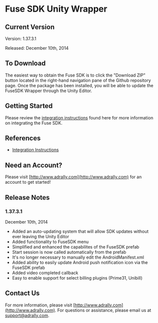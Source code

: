 # Fuse SDK Unity Wrapper

## Current Version

Version: 1.37.3.1

Released: December 10th, 2014

## To Download
The easiest way to obtain the Fuse SDK is to click the "Download ZIP" button located in the right-hand navigation pane of the Github repository page.
Once the package has been installed, you will be able to update the FuseSDK Wrapper through the Unity Editor.

## Getting Started

Please review the [integration instructions](http://wiki.adrally.com/index.php/Unity) found here for more information on integrating the Fuse SDK.

## References

* [Integration Instructions](http://wiki.adrally.com/index.php/Unity)

## Need an Account?
Please visit [http://www.adrally.com](http://www.adrally.com) for an account to get started!

## Release Notes

### 1.37.3.1
December 10th, 2014
* Added an auto-updating system that will allow SDK updates without ever leaving the Unity Editor
* Added functionality to FuseSDK menu
* Simplified and enhanced the capabilites of the FuseSDK prefab
* Start session is now called automatically from the prefab
* It's no longer necessary to manually edit the AndroidManifest.xml
* Added ability to easily update Android push notification icon via the FuseSDK prefab
* Added video completed callback
* Easy to enable support for select billing plugins (Prime31, Unibill)

## Contact Us
For more information, please visit [http://www.adrally.com](http://www.adrally.com). For questions or assistance, please email us at [support@adrally.com](mailto:support@adrally.com).
